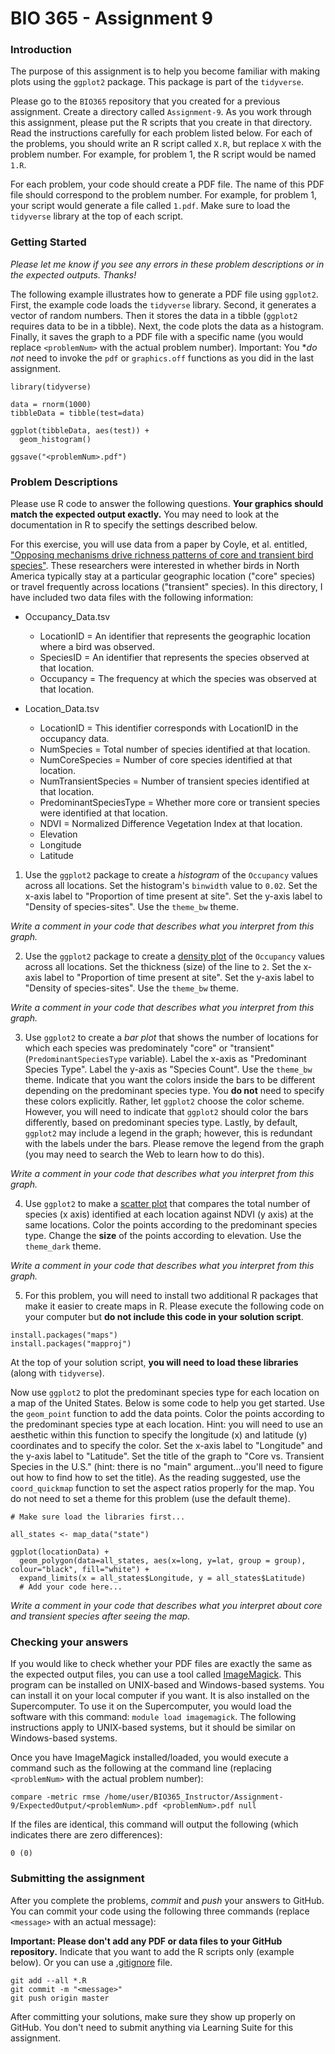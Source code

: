 # BIO 365 - Assignment 9

### Introduction

The purpose of this assignment is to help you become familiar with making plots using the `ggplot2` package. This package is part of the `tidyverse`.

Please go to the `BIO365` repository that you created for a previous assignment. Create a directory called `Assignment-9`. As you work through this assignment, please put the R scripts that you create in that directory. Read the instructions carefully for each problem listed below. For each of the problems, you should write an R script called `X.R`, but replace `X` with the problem number. For example, for problem 1, the R script would be named `1.R`.

For each problem, your code should create a PDF file. The name of this PDF file should correspond to the problem number. For example, for problem 1, your script would generate a file called `1.pdf`. Make sure to load the `tidyverse` library at the top of each script.

### Getting Started

*Please let me know if you see any errors in these problem descriptions or in the expected outputs. Thanks!*

The following example illustrates how to generate a PDF file using `ggplot2`. First, the example code loads the `tidyverse` library. Second, it generates a vector of random numbers. Then it stores the data in a tibble (`ggplot2` requires data to be in a tibble). Next, the code plots the data as a histogram. Finally, it saves the graph to a PDF file with a specific name (you would replace `<problemNum>` with the actual problem number). Important: You **do not* need to invoke the `pdf` or `graphics.off` functions as you did in the last assignment.

```
library(tidyverse)

data = rnorm(1000)
tibbleData = tibble(test=data)

ggplot(tibbleData, aes(test)) +
  geom_histogram()

ggsave("<problemNum>.pdf")
```

### Problem Descriptions

Please use R code to answer the following questions. **Your graphics should match the expected output exactly.** You may need to look at the documentation in R to specify the settings described below.

For this exercise, you will use data from a paper by Coyle, et al. entitled, ["Opposing mechanisms drive richness patterns of core and transient bird species"](http://www.journals.uchicago.edu/doi/10.1086/669903). These researchers were interested in whether birds in North America typically stay at a particular geographic location ("core" species) or travel frequently across locations ("transient" species). In this directory, I have included two data files with the following information:

* Occupancy_Data.tsv

    - LocationID = An identifier that represents the geographic location where a bird was observed.
    - SpeciesID = An identifier that represents the species observed at that location.
    - Occupancy = The frequency at which the species was observed at that location.

* Location_Data.tsv

    - LocationID = This identifier corresponds with LocationID in the occupancy data.
    - NumSpecies = Total number of species identified at that location.
    - NumCoreSpecies = Number of core species identified at that location.
    - NumTransientSpecies = Number of transient species identified at that location.
    - PredominantSpeciesType = Whether more core or transient species were identified at that location.
    - NDVI = Normalized Difference Vegetation Index at that location.
    - Elevation
    - Longitude
    - Latitude

1. Use the `ggplot2` package to create a *histogram* of the `Occupancy` values across all locations. Set the histogram's `binwidth` value to `0.02`. Set the x-axis label to "Proportion of time present at site". Set the y-axis label to "Density of species-sites". Use the `theme_bw` theme.

*Write a comment in your code that describes what you interpret from this graph.*

2. Use the `ggplot2` package to create a [density plot](http://docs.ggplot2.org/0.9.3.1/geom_density.html) of the `Occupancy` values across all locations. Set the thickness (size) of the line to `2`. Set the x-axis label to "Proportion of time present at site". Set the y-axis label to "Density of species-sites". Use the `theme_bw` theme.

*Write a comment in your code that describes what you interpret from this graph.*

3. Use `ggplot2` to create a *bar plot* that shows the number of locations for which each species was predominately "core" or "transient" (`PredominantSpeciesType` variable). Label the x-axis as "Predominant Species Type". Label the y-axis as "Species Count". Use the `theme_bw` theme. Indicate that you want the colors inside the bars to be different depending on the predominant species type. You **do not** need to specify these colors explicitly. Rather, let `ggplot2` choose the color scheme. However, you will need to indicate that `ggplot2` should color the bars differently, based on predominant species type. Lastly, by default, `ggplot2` may include a legend in the graph; however, this is redundant with the labels under the bars. Please remove the legend from the graph (you may need to search the Web to learn how to do this).

*Write a comment in your code that describes what you interpret from this graph.*

4. Use `ggplot2` to make a [scatter plot](http://docs.ggplot2.org/current/geom_point.html) that compares the total number of species (x axis) identified at each location against NDVI (y axis) at the same locations. Color the points according to the predominant species type. Change the **size** of the points according to elevation. Use the `theme_dark` theme.

*Write a comment in your code that describes what you interpret from this graph.*

5. For this problem, you will need to install two additional R packages that make it easier to create maps in R. Please execute the following code on your computer but **do not include this code in your solution script**.

```
install.packages("maps")
install.packages("mapproj")
```

At the top of your solution script, **you will need to load these libraries** (along with `tidyverse`).

Now use `ggplot2` to plot the predominant species type for each location on a map of the United States. Below is some code to help you get started. Use the `geom_point` function to add the data points. Color the points according to the predominant species type at each location. Hint: you will need to use an aesthetic within this function to specify the longitude (x) and latitude (y) coordinates and to specify the color. Set the x-axis label to "Longitude" and the y-axis label to "Latitude". Set the title of the graph to "Core vs. Transient Species in the U.S." (hint: there is no "main" argument...you'll need to figure out how to find how to set the title). As the reading suggested, use the `coord_quickmap` function to set the aspect ratios properly for the map. You do not need to set a theme for this problem (use the default theme).

```
# Make sure load the libraries first...

all_states <- map_data("state")

ggplot(locationData) + 
  geom_polygon(data=all_states, aes(x=long, y=lat, group = group), colour="black", fill="white") + 
  expand_limits(x = all_states$Longitude, y = all_states$Latitude)
  # Add your code here...
```

*Write a comment in your code that describes what you interpret about core and transient species after seeing the map.*

### Checking your answers

If you would like to check whether your PDF files are exactly the same as the expected output files, you can use a tool called [ImageMagick](https://imagemagick.org/script/index.php). This program can be installed on UNIX-based and Windows-based systems. You can install it on your local computer if you want. It is also installed on the Supercomputer. To use it on the Supercomputer, you would load the software with this command: `module load imagemagick`. The following instructions apply to UNIX-based systems, but it should be similar on Windows-based systems.

Once you have ImageMagick installed/loaded, you would execute a command such as the following at the command line (replacing `<problemNum>` with the actual problem number):

```
compare -metric rmse /home/user/BIO365_Instructor/Assignment-9/ExpectedOutput/<problemNum>.pdf <problemNum>.pdf null
```

If the files are identical, this command will output the following (which indicates there are zero differences):

```
0 (0)
```

### Submitting the assignment

After you complete the problems, *commit* and *push* your answers to GitHub. You can commit your code using the following three commands (replace `<message>` with an actual message):

**Important: Please don't add any PDF or data files to your GitHub repository.** Indicate that you want to add the R scripts only (example below). Or you can use a [.gitignore](https://help.github.com/articles/ignoring-files/) file.

```
git add --all *.R
git commit -m "<message>"
git push origin master
```

After committing your solutions, make sure they show up properly on GitHub. You don't need to submit anything via Learning Suite for this assignment.